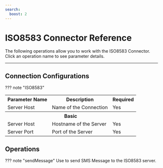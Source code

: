 ```yaml
---
search:
  boost: 2
---
```


# ISO8583 Connector Reference

The following operations allow you to work with the ISO8583 Connector. Click an operation name to see parameter details.

---

## Connection Configurations

??? note "ISO8583"
    <table>
        <tr>
            <th>Parameter Name</th>
            <th>Description</th>
            <th>Required</th>
        </tr>
        <tr>
            <td>Server Host</td>
            <td>Name of the Connection</td>
            <td>Yes</td>
        </tr>
        <tr>
            <th colspan="3">Basic</td>
        </tr>
        <tr>
            <td>Server Host</td>
            <td>Hostname of the Server</td>
            <td>Yes</td>
        </tr>
        <tr>
            <td>Server Port</td>
            <td>Port of the Server</td>
            <td>Yes</td>
        </tr>
    </table>

## Operations

??? note "sendMessage"
    Use to send SMS Message to the ISO8583 server.
